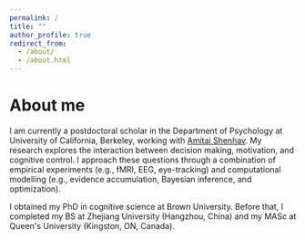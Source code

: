```yaml
---
permalink: /
title: ""
author_profile: true
redirect_from: 
  - /about/
  - /about.html
---
```


About me
======
I am currently a postdoctoral scholar in the Department of Psychology at University of California, Berkeley, working with [Amitai Shenhav](https://www.shenhavlab.org/). My research explores the interaction between decision making, motivation, and cognitive control. I approach these questions through a combination of empirical experiments (e.g., fMRI, EEG, eye-tracking) and computational modelling (e.g., evidence accumulation, Bayesian inference, and optimization).

I obtained my PhD in cognitive science at Brown University. Before that, I completed my BS at Zhejiang University (Hangzhou, China) and my MASc at Queen's University (Kingston, ON, Canada).
